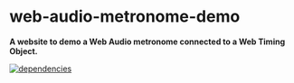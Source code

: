 # web-audio-metronome-demo

**A website to demo a Web Audio metronome connected to a Web Timing Object.**

[![dependencies](https://img.shields.io/david/chrisguttandin/web-audio-metronome-demo.svg?style=flat-square)](https://www.npmjs.com/package/web-audio-metronome-demo)
